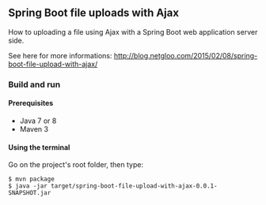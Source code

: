 ## Spring Boot file uploads with Ajax

How to uploading a file using Ajax with a Spring Boot web application server side.

See here for more informations:
http://blog.netgloo.com/2015/02/08/spring-boot-file-upload-with-ajax/

### Build and run

#### Prerequisites

- Java 7 or 8
- Maven 3

#### Using the terminal

Go on the project's root folder, then type:

    $ mvn package
    $ java -jar target/spring-boot-file-upload-with-ajax-0.0.1-SNAPSHOT.jar
